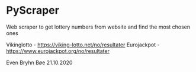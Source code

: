 # PyScraper
Web scraper to get lottery numbers from website and find the most chosen ones

Vikinglotto - https://viking-lotto.net/no/resultater
Eurojackpot - https://www.eurojackpot.org/no/resultater

Even Bryhn Bøe
21.10.2020
